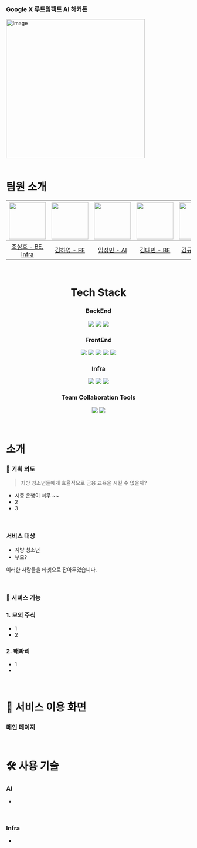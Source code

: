 <h3>Google X 루트임팩트 AI 해커톤</h3>
<img width="378" alt="Image" src="https://github.com/user-attachments/assets/e8d8643e-b025-45d4-9602-52593a8b0e97" />


</br>

<br>

<div align="center">
<![image](/uploads/a599f2681a5cffea8a242278a4e31d5e/image.png)" style="width:300px ">
</div>



# 팀원 소개

<div align="center">

| <img src="https://github.com/sungholion.png" width="100"/> | <img src="https://github.com/yhkkkkxx.png" width="100"/> | <img src="https://github.com/JeongMinIsBest.png" width="100"/> | <img src="https://github.com/daemin-kim.png" width="100"/> | <img src="https://github.com/daeminkim.png" width="100"/> | <img src="https://github.com/daeminkim.png" width="100"/> |
|:---------------------------------------------------------:|:-------------------------------------------------------:|:----------------------------------------------------------:|:---------------------------------------------------------:|:---------------------------------------------------------:|:---------------------------------------------------------:|
|       [조성호 - BE, Infra](https://github.com/sungholion)       |       [김하영 - FE](https://github.com/yhkkkkxx)       |       [임정민 - AI](https://github.com/JeongMinIsBest)       |       [김대민 - BE](https://github.com/daemin-kim)       |       [김규민 - PM]()       |       [최슬아 - Design]()       |
</div>




<center>

<br>
  
<h1>Tech Stack</h1>

### BackEnd

<img src="https://img.shields.io/badge/JAVA-FBBA00?logoColor=000&style=for-the-badge"> <img src="https://img.shields.io/badge/Spring%20Boot-6DB33F?logo=springboot&logoColor=fff&style=for-the-badge">
<img src="https://img.shields.io/badge/MySQL-4479A1?logo=mysql&logoColor=fff&style=for-the-badge"> 


### FrontEnd

<img src="https://img.shields.io/badge/HTML5-E34F26?style=for-the-badge&logo=HTML5&logoColor=white"> <img src="https://img.shields.io/badge/CSS3-1572B6?style=for-the-badge&logo=CSS3&logoColor=white">
<img src="https://img.shields.io/badge/JavaScript-F7DF1E?style=for-the-badge&logo=JavaScript&logoColor=white">
<img src="https://img.shields.io/badge/React-61DAFB?style=for-the-badge&logo=React&logoColor=white">
<img src="https://img.shields.io/badge/vite-%23646CFF.svg?style=for-the-badge&logo=vite&logoColor=white">

### Infra
<img src="https://img.shields.io/badge/Amazon%20EC2-F90?logo=amazonec2&logoColor=fff&style=for-the-badge"> <img src="https://img.shields.io/badge/amazon rds-527fff?logo=amazonrds&logoColor=fff&style=for-the-badge">
<img src="https://img.shields.io/badge/NGINX-009639?logo=nginx&logoColor=fff&style=for-the-badge">

### Team Collaboration Tools

<img src="https://img.shields.io/badge/Discord-5865F2?logo=discord&logoColor=fff&style=for-the-badge">
<img src="https://img.shields.io/badge/Notion-000?logo=notion&logoColor=fff&style=for-the-badge">
</center>

</br>
</br>


# 소개

### 🌃 기획 의도

> 지방 청소년들에게 효율적으로 금융 교육을 시킬 수 없을까?

- 시중 은행이 너무 ~~
- 2
- 3

<br>

### 서비스 대상

- 지방 청소년
- 부모?

이러한 사람들을 타겟으로 잡아두었습니다.

<br>

### 💎 서비스 기능

### 1. 모의 주식

- 1
- 2

### 2. 해파리

- 1
- 


<br>



# 🎇 서비스 이용 화면


### 메인 페이지 

<br>


# 🛠️ 사용 기술

### AI
- 

<br>

### Infra
-

